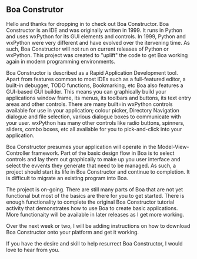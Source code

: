 ## Boa Construtor
Hello and thanks for dropping in to check out Boa Constructor. Boa Constructor is an IDE and was originally written in 1999. It runs in Python and uses wxPython for its GUI elements and controls. In 1999, Python and wxPython were very different and have evolved over the itervening time. As such, Boa Constructor will not run on current releases of Python or wxPython. This project was created to "uplift" the code to get Boa working again in modern programming environments.

Boa Constructor is described as a Rapid Application Development tool. Apart from features common to most IDEs such as a full-featured editor, a built-in debugger, TODO functions, Bookmarking, etc Boa also features a GUI-based GUI builder. This means you can graphically build your applications window frame, its menus, its toolbars and buttons, its text entry areas and other controls. There are many built=in wxPython controls available for use in your application; colour picker, Directory Navigation dialogue and file selection, various dialogue boxes to communicate with your user. wxPython has many other controls like radio buttons, spinners, sliders, combo boxes, etc all available for you to pick-and-click into your application.

Boa Constructor presumes your application will operate in the Model-View-Controller framework. Part of the basic design flow in Boa is to select controls and lay them out graphically to make up you user interface and select the evvents they generate that need to be managed. As such, a project should start its life in Boa Constructor and continue to completion. It is difficult to migrate an existing program into Boa.

The project is on-going. There are still many parts of Boa that are not yet functional but most of the basics are there for you to get started. There is enough functionality to complete the original Boa Constructor tutorial activity that demonstrates how to use Boa to create basic applications. More functionaity will be available in later releases as I get more working.

Over the next week or two, I will be adding instructions on how to download Boa Constructor onto your platform and get it working. 

If you have the desire and skill to help resurrect Boa Constructor, I would love to hear from you.


